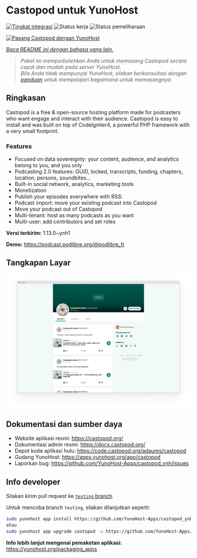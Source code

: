 <!--
N.B.: README ini dibuat secara otomatis oleh <https://github.com/YunoHost/apps/tree/master/tools/readme_generator>
Ini TIDAK boleh diedit dengan tangan.
-->

# Castopod untuk YunoHost

[![Tingkat integrasi](https://dash.yunohost.org/integration/castopod.svg)](https://ci-apps.yunohost.org/ci/apps/castopod/) ![Status kerja](https://ci-apps.yunohost.org/ci/badges/castopod.status.svg) ![Status pemeliharaan](https://ci-apps.yunohost.org/ci/badges/castopod.maintain.svg)

[![Pasang Castopod dengan YunoHost](https://install-app.yunohost.org/install-with-yunohost.svg)](https://install-app.yunohost.org/?app=castopod)

*[Baca README ini dengan bahasa yang lain.](./ALL_README.md)*

> *Paket ini memperbolehkan Anda untuk memasang Castopod secara cepat dan mudah pada server YunoHost.*  
> *Bila Anda tidak mempunyai YunoHost, silakan berkonsultasi dengan [panduan](https://yunohost.org/install) untuk mempelajari bagaimana untuk memasangnya.*

## Ringkasan

Castopod is a free & open-source hosting platform made for podcasters who want engage and interact with their audience.
Castopod is easy to install and was built on top of CodeIgniter4, a powerful PHP framework with a very small footprint.


### Features

- Focused on data sovereignty: your content, audience, and analytics belong to you, and you only
- Podcasting 2.0 features: GUID, locked, transcripts, funding, chapters, location, persons, soundbites…
- Built-in social network, analytics, marketing tools
- Monetization
- Publish your episodes everywhere with RSS:
- Podcast import: move your existing podcast into Castopod
- Move your podcast out of Castopod
- Multi-tenant: host as many podcasts as you want
- Multi-user: add contributors and set roles

**Versi terkirim:** 1.13.0~ynh1

**Demo:** <https://podcast.podlibre.org/@podlibre_fr>

## Tangkapan Layar

![Tangkapan Layar pada Castopod](./doc/screenshots/screenshot.png)

## Dokumentasi dan sumber daya

- Website aplikasi resmi: <https://castopod.org/>
- Dokumentasi admin resmi: <https://docs.castopod.org/>
- Depot kode aplikasi hulu: <https://code.castopod.org/adaures/castopod>
- Gudang YunoHost: <https://apps.yunohost.org/app/castopod>
- Laporkan bug: <https://github.com/YunoHost-Apps/castopod_ynh/issues>

## Info developer

Silakan kirim pull request ke [`testing` branch](https://github.com/YunoHost-Apps/castopod_ynh/tree/testing).

Untuk mencoba branch `testing`, silakan dilanjutkan seperti:

```bash
sudo yunohost app install https://github.com/YunoHost-Apps/castopod_ynh/tree/testing --debug
atau
sudo yunohost app upgrade castopod -u https://github.com/YunoHost-Apps/castopod_ynh/tree/testing --debug
```

**Info lebih lanjut mengenai pemaketan aplikasi:** <https://yunohost.org/packaging_apps>
